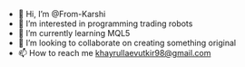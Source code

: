 - 👋 Hi, I’m @From-Karshi
- 👀 I’m interested in programming trading robots
- 🌱 I’m currently learning MQL5
- 💞️ I’m looking to collaborate on creating something original
- 📫 How to reach me khayrullaevutkir98@gmail.com

<!---
From-Karshi/From-Karshi is a ✨ special ✨ repository because its `README.md` (this file) appears on your GitHub profile.
You can click the Preview link to take a look at your changes.
--->
